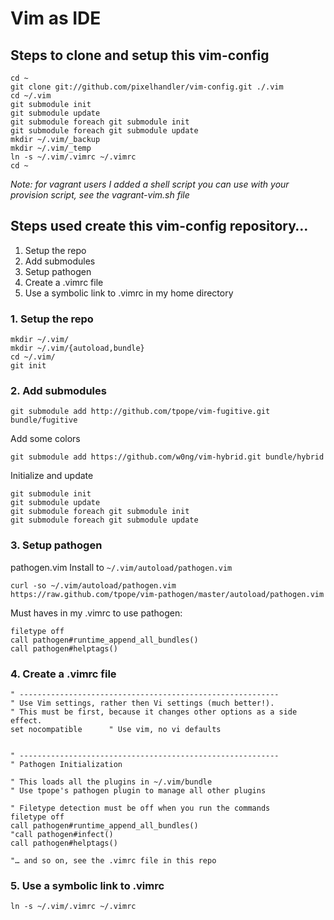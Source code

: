 # Vim as IDE

## Steps to clone and setup this vim-config

	cd ~
	git clone git://github.com/pixelhandler/vim-config.git ./.vim
    cd ~/.vim
    git submodule init
    git submodule update
    git submodule foreach git submodule init
    git submodule foreach git submodule update
    mkdir ~/.vim/_backup
    mkdir ~/.vim/_temp
    ln -s ~/.vim/.vimrc ~/.vimrc
    cd ~

*Note: for vagrant users I added a shell script you can use with your provision script, see the vagrant-vim.sh file*

## Steps used create this vim-config repository…

1. Setup the repo
2. Add submodules
3. Setup pathogen
4. Create a .vimrc file
5. Use a symbolic link to .vimrc in my home directory

### 1. Setup the repo

	mkdir ~/.vim/
	mkdir ~/.vim/{autoload,bundle}
	cd ~/.vim/
	git init

### 2. Add submodules

	git submodule add http://github.com/tpope/vim-fugitive.git bundle/fugitive

Add some colors

	git submodule add https://github.com/w0ng/vim-hybrid.git bundle/hybrid

Initialize and update

	git submodule init
	git submodule update
	git submodule foreach git submodule init
	git submodule foreach git submodule update

### 3. Setup pathogen

pathogen.vim Install to `~/.vim/autoload/pathogen.vim`

	curl -so ~/.vim/autoload/pathogen.vim https://raw.github.com/tpope/vim-pathogen/master/autoload/pathogen.vim

Must haves in my .vimrc to use pathogen:

	filetype off
	call pathogen#runtime_append_all_bundles()
	call pathogen#helptags()

### 4. Create a .vimrc file

	" ----------------------------------------------------------
	" Use Vim settings, rather then Vi settings (much better!).
	" This must be first, because it changes other options as a side effect.
	set nocompatible      " Use vim, no vi defaults


	" ----------------------------------------------------------
	" Pathogen Initialization

	" This loads all the plugins in ~/.vim/bundle
	" Use tpope's pathogen plugin to manage all other plugins

	" Filetype detection must be off when you run the commands
	filetype off
	call pathogen#runtime_append_all_bundles()
	"call pathogen#infect()
	call pathogen#helptags()

	"… and so on, see the .vimrc file in this repo


### 5. Use a symbolic link to .vimrc

	ln -s ~/.vim/.vimrc ~/.vimrc
